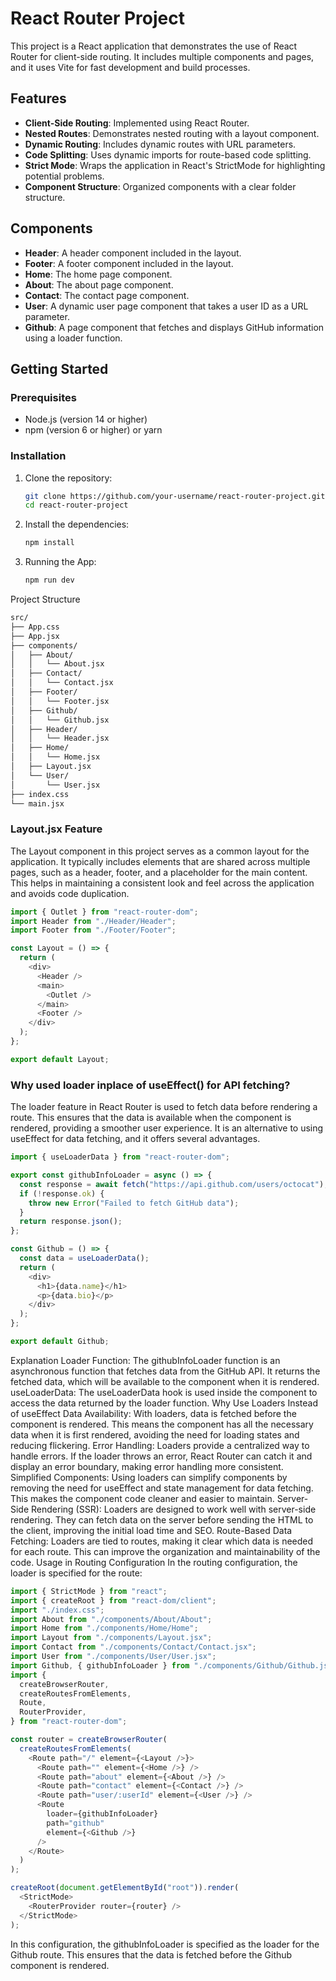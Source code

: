 # React Router Project

This project is a React application that demonstrates the use of React Router for client-side routing. It includes multiple components and pages, and it uses Vite for fast development and build processes.

## Features

- **Client-Side Routing**: Implemented using React Router.
- **Nested Routes**: Demonstrates nested routing with a layout component.
- **Dynamic Routing**: Includes dynamic routes with URL parameters.
- **Code Splitting**: Uses dynamic imports for route-based code splitting.
- **Strict Mode**: Wraps the application in React's StrictMode for highlighting potential problems.
- **Component Structure**: Organized components with a clear folder structure.

## Components

- **Header**: A header component included in the layout.
- **Footer**: A footer component included in the layout.
- **Home**: The home page component.
- **About**: The about page component.
- **Contact**: The contact page component.
- **User**: A dynamic user page component that takes a user ID as a URL parameter.
- **Github**: A page component that fetches and displays GitHub information using a loader function.

## Getting Started

### Prerequisites

- Node.js (version 14 or higher)
- npm (version 6 or higher) or yarn

### Installation

1. Clone the repository:
   ```bash
   git clone https://github.com/your-username/react-router-project.git
   cd react-router-project
   ```

2. Install the dependencies:
   ```bash
   npm install
   ```

3. Running the App:
   ```bash
   npm run dev
   ```


Project Structure
```bash
src/
├── App.css
├── App.jsx
├── components/
│   ├── About/
│   │   └── About.jsx
│   ├── Contact/
│   │   └── Contact.jsx
│   ├── Footer/
│   │   └── Footer.jsx
│   ├── Github/
│   │   └── Github.jsx
│   ├── Header/
│   │   └── Header.jsx
│   ├── Home/
│   │   └── Home.jsx
│   ├── Layout.jsx
│   └── User/
│       └── User.jsx
├── index.css
└── main.jsx
```

### Layout.jsx Feature

The Layout component in this project serves as a common layout for the application. It typically includes elements that are shared across multiple pages, such as a header, footer, and a placeholder for the main content. This helps in maintaining a consistent look and feel across the application and avoids code duplication.

```js
import { Outlet } from "react-router-dom";
import Header from "./Header/Header";
import Footer from "./Footer/Footer";

const Layout = () => {
  return (
    <div>
      <Header />
      <main>
        <Outlet />
      </main>
      <Footer />
    </div>
  );
};

export default Layout;
```

### Why used loader inplace of useEffect() for API fetching?

The loader feature in React Router is used to fetch data before rendering a route. This ensures that the data is available when the component is rendered, providing a smoother user experience. It is an alternative to using useEffect for data fetching, and it offers several advantages.

```js
import { useLoaderData } from "react-router-dom";

export const githubInfoLoader = async () => {
  const response = await fetch("https://api.github.com/users/octocat");
  if (!response.ok) {
    throw new Error("Failed to fetch GitHub data");
  }
  return response.json();
};

const Github = () => {
  const data = useLoaderData();
  return (
    <div>
      <h1>{data.name}</h1>
      <p>{data.bio}</p>
    </div>
  );
};

export default Github;
```

Explanation
Loader Function: The githubInfoLoader function is an asynchronous function that fetches data from the GitHub API. It returns the fetched data, which will be available to the component when it is rendered.
useLoaderData: The useLoaderData hook is used inside the component to access the data returned by the loader function.
Why Use Loaders Instead of useEffect
Data Availability: With loaders, data is fetched before the component is rendered. This means the component has all the necessary data when it is first rendered, avoiding the need for loading states and reducing flickering.
Error Handling: Loaders provide a centralized way to handle errors. If the loader throws an error, React Router can catch it and display an error boundary, making error handling more consistent.
Simplified Components: Using loaders can simplify components by removing the need for useEffect and state management for data fetching. This makes the component code cleaner and easier to maintain.
Server-Side Rendering (SSR): Loaders are designed to work well with server-side rendering. They can fetch data on the server before sending the HTML to the client, improving the initial load time and SEO.
Route-Based Data Fetching: Loaders are tied to routes, making it clear which data is needed for each route. This can improve the organization and maintainability of the code.
Usage in Routing Configuration
In the routing configuration, the loader is specified for the route:

```js
import { StrictMode } from "react";
import { createRoot } from "react-dom/client";
import "./index.css";
import About from "./components/About/About";
import Home from "./components/Home/Home";
import Layout from "./components/Layout.jsx";
import Contact from "./components/Contact/Contact.jsx";
import User from "./components/User/User.jsx";
import Github, { githubInfoLoader } from "./components/Github/Github.jsx";
import {
  createBrowserRouter,
  createRoutesFromElements,
  Route,
  RouterProvider,
} from "react-router-dom";

const router = createBrowserRouter(
  createRoutesFromElements(
    <Route path="/" element={<Layout />}>
      <Route path="" element={<Home />} />
      <Route path="about" element={<About />} />
      <Route path="contact" element={<Contact />} />
      <Route path="user/:userId" element={<User />} />
      <Route 
        loader={githubInfoLoader}
        path="github" 
        element={<Github />} 
      />
    </Route>
  )
);

createRoot(document.getElementById("root")).render(
  <StrictMode>
    <RouterProvider router={router} />
  </StrictMode>
);
```

In this configuration, the githubInfoLoader is specified as the loader for the Github route. This ensures that the data is fetched before the Github component is rendered.

